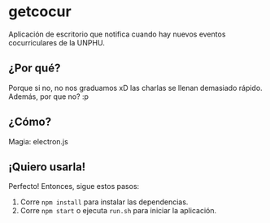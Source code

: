 # getcocur
Aplicación de escritorio que notifica cuando hay nuevos eventos cocurriculares de la UNPHU.

## ¿Por qué?
Porque si no, no nos graduamos xD las charlas se llenan demasiado rápido. Además, por que no? :p

## ¿Cómo?
Magia: electron.js

## ¡Quiero usarla!
Perfecto! Entonces, sigue estos pasos:

1. Corre `npm install` para instalar las dependencias.
2. Corre `npm start` o ejecuta `run.sh` para iniciar la aplicación.
